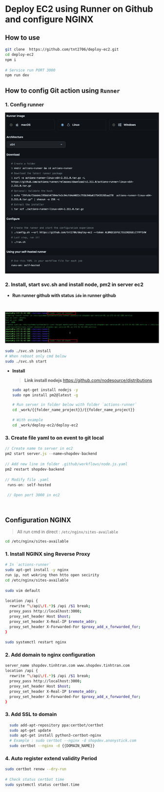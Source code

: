 # Deploy EC2 using Runner on Github and configure NGINX

## How to use

```bash
git clone  https://github.com/tnt2706/deploy-ec2.git
cd deploy-ec2
npm i

# Service run PORT 3000
npm run dev
```

## How to config Git action using `Runner`

### 1. Config runner

  ![image](./images/config-runner.png)

### 2. Install, start svc.sh and install node, pm2 in server ec2

 - **Run runner github with status `ide` in runner github**
  <br>

  ![image](./images/svc.png)

  ```sh
  sudo ./svc.sh install
  # When reboot only cmd below
  sudo ./svc.sh start
  ```

  - **Install**
    <br>

    > <b>Link install nodejs </b>
    > https://github.com/nodesource/distributions

    ```bash
    sudo apt-get install nodejs -y
    sudo npm install pm2@latest -g
    ```

    ```bash
    # Run server in folder below with folder `actions-runner`
    cd _work/{{folder_name_project}}/{{folder_name_project}}

    # With example
    cd _work/deploy-ec2/deploy-ec2
    ```

### 3. Create file yaml to on event to git local

  ```js
  // Create name to server in ec2
  pm2 start server.js --name=shopdev-backend

  // Add new line im folder .github/workflows/node.js.yaml
  pm2 restart shopdev-backend

  // Modify file .yaml
   runs-on: self-hosted

   // Open port 3000 in ec2

  ```

  <br>

## Configuration NGINX

> All run cmd in direct : `/etc/nginx/sites-available`

```bash
cd /etc/nginx/sites-available
```

### 1. Install NGINX sing Reverse Proxy

```bash
# In `actions-runner`
sudo apt-get install -y nginx
run ip, not wokring then htto open secirity
cd /etc/nginx/sites-available

sudo vim default

location /api {
  rewrite ^\/api\/(.*)$ /api /$1 break;
  proxy_pass http://localhost:3000;
  proxy_set_header Host $host;
  proxy_set_header X-Real-IP $remote_addr;
  proxy_set_header X-Forwarded-For $proxy_add_x_forwarded_for;
}

sudo systemctl restart nginx
```

### 2. Add domain to nginx configuration

```bash
server_name shopdev.tinhtran.com www.shopdev.tinhtran.com
location /api {
  rewrite ^\/api\/(.*)$ /api /$1 break;
  proxy_pass http://localhost:3000;
  proxy_set_header Host $host;
  proxy_set_header X-Real-IP $remote_addr;
  proxy_set_header X-Forwarded-For $proxy_add_x_forwarded_for;
}

```

### 3. Add SSL to domain

```bash
  sudo add-apt-repository ppa:certbot/certbot
  sudo apt-get update
  sudo apt-get install python3-certbot-nginx
  # Example : sudo certbot --nginx -d shopdev.anonystick.com
  sudo certbot --nginx -d {{DOMAIN_NAME}}
```

### 4. Auto register extend validity Period

```bash
sudo certbot renew --dry-run

# Check status certbot time
sudo systemctl status certbot.time
```
